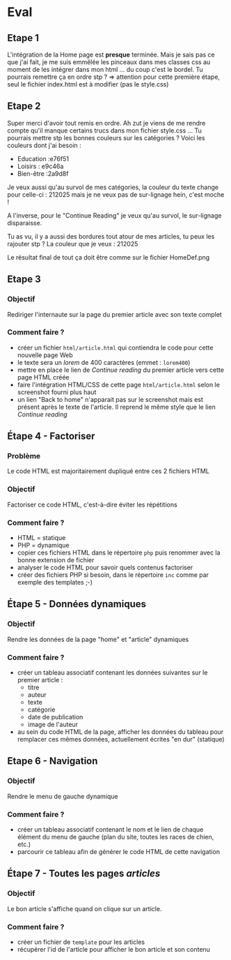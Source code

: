 # Eval

## Etape 1

L'intégration de la Home page est **presque** terminée. Mais je sais pas ce que j'ai fait, je me suis emmêlée les pinceaux dans mes classes css au moment de les intégrer dans mon html ... du coup c'est le bordel. Tu pourrais remettre ça en ordre stp ?
=> attention pour cette première étape, seul le fichier index.html est à modifier (pas le style.css)

## Etape 2
Super merci d'avoir tout remis en ordre. Ah zut je viens de me rendre compte qu'il manque certains trucs dans mon fichier style.css ...
Tu pourrais mettre stp les bonnes couleurs sur les catégories ?
Voici les couleurs dont j'ai besoin :
- Education :e76f51
- Loisirs : e9c46a
- Bien-être :2a9d8f

Je veux aussi qu'au survol de mes catégories, la couleur du texte change pour celle-ci : 212025 mais je ne veux pas de sur-lignage hein, c'est moche !

A l'inverse, pour le "Continue Reading" je veux qu'au survol, le sur-lignage disparaisse. 

Tu as vu, il y a aussi des bordures tout atour de mes articles, tu peux les rajouter stp ?
La couleur que je veux : 212025

Le résultat final de tout ça doit être comme sur le fichier HomeDef.png

## Etape 3

### Objectif

Rediriger l'internaute sur la page du premier article avec son texte complet

### Comment faire ?

- créer un fichier `html/article.html` qui contiendra le code pour cette nouvelle page Web
- le texte sera un _lorem_ de 400 caractères (emmet : `lorem400`)
- mettre en place le lien de _Continue reading_ du premier article vers cette page HTML créée
- faire l'intégration HTML/CSS de cette page `html/article.html` selon le screenshot fourni plus haut
- un lien "Back to home" n'apparait pas sur le screenshot mais est présent après le texte de l'article. Il reprend le même style que le lien _Continue reading_

## Étape 4 - Factoriser

### Problème

Le code HTML est majoritairement dupliqué entre ces 2 fichiers HTML

### Objectif

Factoriser ce code HTML, c'est-à-dire éviter les répétitions

### Comment faire ?

- HTML = statique
- PHP = dynamique
- copier ces fichiers HTML dans le répertoire `php` puis renommer avec la bonne extension de fichier
- analyser le code HTML pour savoir quels contenus factoriser
- créer des fichiers PHP si besoin, dans le répertoire `inc` comme par exemple des templates ;-)


## Étape 5 - Données dynamiques

### Objectif

Rendre les données de la page "home" et "article" dynamiques

### Comment faire ?

- créer un tableau associatif contenant les données suivantes sur le premier article :
    - titre
    - auteur
    - texte
    - catégorie
    - date de publication
    - image de l'auteur
- au sein du code HTML de la page, afficher les données du tableau pour remplacer ces mêmes données, actuellement écrites "en dur" (statique)

## Etape 6 - Navigation

### Objectif

Rendre le menu de gauche dynamique

### Comment faire ?

- créer un tableau associatif contenant le nom et le lien de chaque élément du menu de gauche (plan du site, toutes les races de chien, etc.)
- parcourir ce tableau afin de générer le code HTML de cette navigation

## Étape 7 - Toutes les pages _articles_

### Objectif

Le bon article s'affiche quand on clique sur un article.

### Comment faire ?


- créer un fichier de `template` pour les articles
- récupérer l'id de l'article pour afficher le bon article et son contenu 

